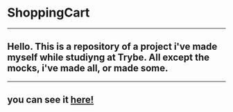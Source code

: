 # ShoppingCart
---

## Hello. This is a repository of a project i've made myself while studiyng at Trybe. All except the mocks, i've made all, or made some.
---

## you can see it <a href="https://gammarkin.github.io/ShoppingCart/">here!</a>
